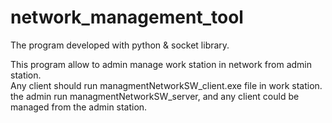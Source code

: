 # network_management_tool

The program developed with python & socket library.<br>

This program allow to admin manage work station in network from admin station.
<br>
Any client should run managmentNetworkSW_client.exe file in work station.
<br>
the admin run managmentNetworkSW_server, and any client could be managed from the admin station. 

